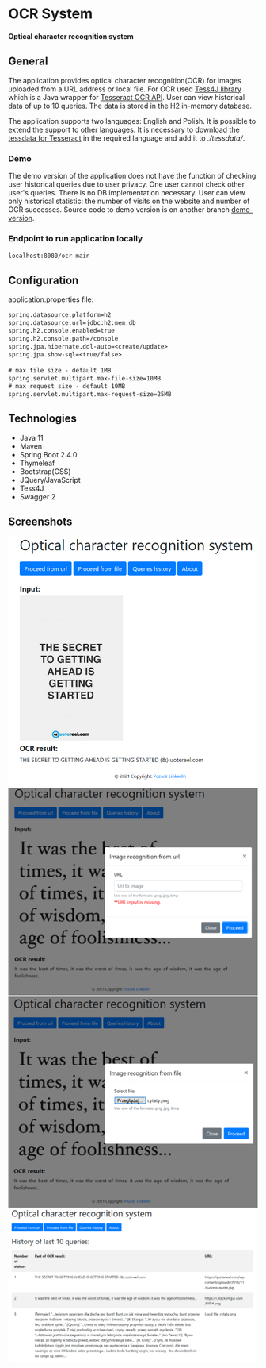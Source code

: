 # OCR System
#### Optical character recognition system 

## General
The application provides optical character recognition(OCR) for images uploaded from a URL address or local file. 
For OCR used [Tess4J library](https://github.com/nguyenq/tess4j) which is a Java wrapper for 
[Tesseract OCR API](https://tesseract-ocr.github.io/).
User can view historical data of up to 10 queries. The data is stored in the H2 in-memory database.

The application supports two languages: English and Polish. It is possible to extend the support to other languages.
It is necessary to download the [tessdata for Tesseract](https://github.com/tesseract-ocr/tessdata) in the required 
language and add it to _./tessdata/_.

### Demo
The demo version of the application does not have the function of checking user historical queries due to user privacy.
One user cannot check other user's queries. There is no DB implementation necessary. User can view only historical statistic: 
the number of visits on the website and number of OCR successes. Source code to demo version is on another branch 
[demo-version](https://github.com/Pozadr/OCR_System/tree/demo-version).

### Endpoint to run application locally
    localhost:8080/ocr-main

## Configuration
application.properties file:

    spring.datasource.platform=h2
    spring.datasource.url=jdbc:h2:mem:db
    spring.h2.console.enabled=true
    spring.h2.console.path=/console
    spring.jpa.hibernate.ddl-auto=<create/update>
    spring.jpa.show-sql=<true/false>
    
    # max file size - default 1MB
    spring.servlet.multipart.max-file-size=10MB
    # max request size - default 10MB
    spring.servlet.multipart.max-request-size=25MB

## Technologies
- Java 11
- Maven
- Spring Boot 2.4.0
- Thymeleaf
- Bootstrap(CSS)
- JQuery/JavaScript
- Tess4J
- Swagger 2

## Screenshots

![result](./prtScr/1.png "Result view")
![fromUrl](./prtScr/2.png "Data from URL")
![fromFile](./prtScr/3.png "Data from file")
![history](./prtScr/4.png "History")







